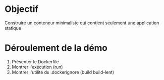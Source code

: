 # Objectif

Construire un conteneur minimaliste qui contient seulement une application statique

# Déroulement de la démo

1. Présenter le Dockerfile
2. Montrer l'exécution (run)
3. Montrer l'utilité du .dockerignore (build build-lent)

